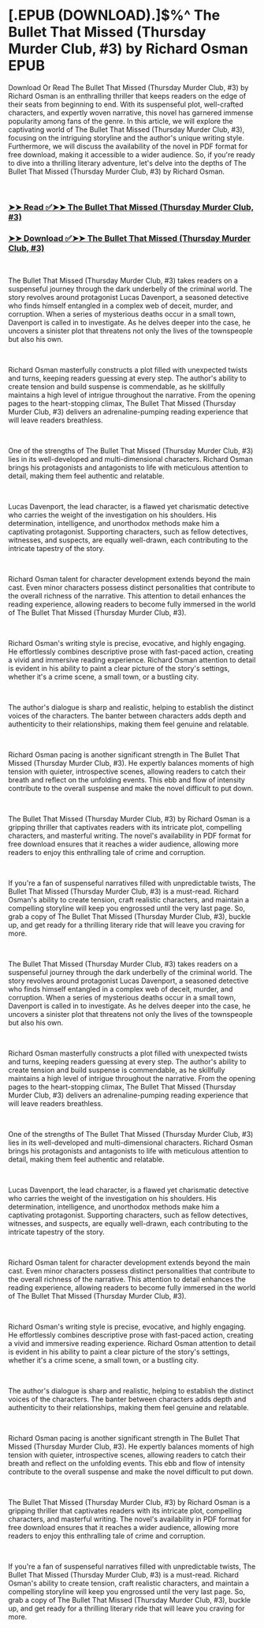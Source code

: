 # [.EPUB (DOWNLOAD).]$%^ The Bullet That Missed (Thursday Murder Club, #3) by Richard Osman EPUB

<p>Download Or Read The Bullet That Missed (Thursday Murder Club, #3) by Richard Osman is an enthralling thriller that keeps readers on the edge of their seats from beginning to end. With its suspenseful plot, well-crafted characters, and expertly woven narrative, this novel has garnered immense popularity among fans of the genre. In this article, we will explore the captivating world of The Bullet That Missed (Thursday Murder Club, #3), focusing on the intriguing storyline and the author's unique writing style. Furthermore, we will discuss the availability of the novel in PDF format for free download, making it accessible to a wider audience. So, if you're ready to dive into a thrilling literary adventure, let's delve into the depths of The Bullet That Missed (Thursday Murder Club, #3) by Richard Osman.</p>
<p>&nbsp;</p>

### [➤➤ Read ✅➤➤ The Bullet That Missed (Thursday Murder Club, #3)](https://pdf2worldwide.blogspot.com/id/58957615)

### [➤➤ Download ✅➤➤ The Bullet That Missed (Thursday Murder Club, #3)](https://pdf2worldwide.blogspot.com/id/58957615)

<p>&nbsp;</p>
<p>The Bullet That Missed (Thursday Murder Club, #3) takes readers on a suspenseful journey through the dark underbelly of the criminal world. The story revolves around protagonist Lucas Davenport, a seasoned detective who finds himself entangled in a complex web of deceit, murder, and corruption. When a series of mysterious deaths occur in a small town, Davenport is called in to investigate. As he delves deeper into the case, he uncovers a sinister plot that threatens not only the lives of the townspeople but also his own.</p>
<p>&nbsp;</p>
<p>Richard Osman masterfully constructs a plot filled with unexpected twists and turns, keeping readers guessing at every step. The author's ability to create tension and build suspense is commendable, as he skillfully maintains a high level of intrigue throughout the narrative. From the opening pages to the heart-stopping climax, The Bullet That Missed (Thursday Murder Club, #3) delivers an adrenaline-pumping reading experience that will leave readers breathless.</p>
<p>&nbsp;</p>
<p>One of the strengths of The Bullet That Missed (Thursday Murder Club, #3) lies in its well-developed and multi-dimensional characters. Richard Osman brings his protagonists and antagonists to life with meticulous attention to detail, making them feel authentic and relatable.</p>
<p>&nbsp;</p>
<p>Lucas Davenport, the lead character, is a flawed yet charismatic detective who carries the weight of the investigation on his shoulders. His determination, intelligence, and unorthodox methods make him a captivating protagonist. Supporting characters, such as fellow detectives, witnesses, and suspects, are equally well-drawn, each contributing to the intricate tapestry of the story.</p>
<p>&nbsp;</p>
<p>Richard Osman talent for character development extends beyond the main cast. Even minor characters possess distinct personalities that contribute to the overall richness of the narrative. This attention to detail enhances the reading experience, allowing readers to become fully immersed in the world of The Bullet That Missed (Thursday Murder Club, #3).</p>
<p>&nbsp;</p>
<p>Richard Osman's writing style is precise, evocative, and highly engaging. He effortlessly combines descriptive prose with fast-paced action, creating a vivid and immersive reading experience. Richard Osman attention to detail is evident in his ability to paint a clear picture of the story's settings, whether it's a crime scene, a small town, or a bustling city.</p>
<p>&nbsp;</p>
<p>The author's dialogue is sharp and realistic, helping to establish the distinct voices of the characters. The banter between characters adds depth and authenticity to their relationships, making them feel genuine and relatable.</p>
<p>&nbsp;</p>
<p>Richard Osman pacing is another significant strength in The Bullet That Missed (Thursday Murder Club, #3). He expertly balances moments of high tension with quieter, introspective scenes, allowing readers to catch their breath and reflect on the unfolding events. This ebb and flow of intensity contribute to the overall suspense and make the novel difficult to put down.</p>
<p>&nbsp;</p>
<p>The Bullet That Missed (Thursday Murder Club, #3) by Richard Osman is a gripping thriller that captivates readers with its intricate plot, compelling characters, and masterful writing. The novel's availability in PDF format for free download ensures that it reaches a wider audience, allowing more readers to enjoy this enthralling tale of crime and corruption.</p>
<p>&nbsp;</p>
<p>If you're a fan of suspenseful narratives filled with unpredictable twists, The Bullet That Missed (Thursday Murder Club, #3) is a must-read. Richard Osman's ability to create tension, craft realistic characters, and maintain a compelling storyline will keep you engrossed until the very last page. So, grab a copy of The Bullet That Missed (Thursday Murder Club, #3), buckle up, and get ready for a thrilling literary ride that will leave you craving for more.</p>
<p>&nbsp;</p>
<p>The Bullet That Missed (Thursday Murder Club, #3) takes readers on a suspenseful journey through the dark underbelly of the criminal world. The story revolves around protagonist Lucas Davenport, a seasoned detective who finds himself entangled in a complex web of deceit, murder, and corruption. When a series of mysterious deaths occur in a small town, Davenport is called in to investigate. As he delves deeper into the case, he uncovers a sinister plot that threatens not only the lives of the townspeople but also his own.</p>
<p>&nbsp;</p>
<p>Richard Osman masterfully constructs a plot filled with unexpected twists and turns, keeping readers guessing at every step. The author's ability to create tension and build suspense is commendable, as he skillfully maintains a high level of intrigue throughout the narrative. From the opening pages to the heart-stopping climax, The Bullet That Missed (Thursday Murder Club, #3) delivers an adrenaline-pumping reading experience that will leave readers breathless.</p>
<p>&nbsp;</p>
<p>One of the strengths of The Bullet That Missed (Thursday Murder Club, #3) lies in its well-developed and multi-dimensional characters. Richard Osman brings his protagonists and antagonists to life with meticulous attention to detail, making them feel authentic and relatable.</p>
<p>&nbsp;</p>
<p>Lucas Davenport, the lead character, is a flawed yet charismatic detective who carries the weight of the investigation on his shoulders. His determination, intelligence, and unorthodox methods make him a captivating protagonist. Supporting characters, such as fellow detectives, witnesses, and suspects, are equally well-drawn, each contributing to the intricate tapestry of the story.</p>
<p>&nbsp;</p>
<p>Richard Osman talent for character development extends beyond the main cast. Even minor characters possess distinct personalities that contribute to the overall richness of the narrative. This attention to detail enhances the reading experience, allowing readers to become fully immersed in the world of The Bullet That Missed (Thursday Murder Club, #3).</p>
<p>&nbsp;</p>
<p>Richard Osman's writing style is precise, evocative, and highly engaging. He effortlessly combines descriptive prose with fast-paced action, creating a vivid and immersive reading experience. Richard Osman attention to detail is evident in his ability to paint a clear picture of the story's settings, whether it's a crime scene, a small town, or a bustling city.</p>
<p>&nbsp;</p>
<p>The author's dialogue is sharp and realistic, helping to establish the distinct voices of the characters. The banter between characters adds depth and authenticity to their relationships, making them feel genuine and relatable.</p>
<p>&nbsp;</p>
<p>Richard Osman pacing is another significant strength in The Bullet That Missed (Thursday Murder Club, #3). He expertly balances moments of high tension with quieter, introspective scenes, allowing readers to catch their breath and reflect on the unfolding events. This ebb and flow of intensity contribute to the overall suspense and make the novel difficult to put down.</p>
<p>&nbsp;</p>
<p>The Bullet That Missed (Thursday Murder Club, #3) by Richard Osman is a gripping thriller that captivates readers with its intricate plot, compelling characters, and masterful writing. The novel's availability in PDF format for free download ensures that it reaches a wider audience, allowing more readers to enjoy this enthralling tale of crime and corruption.</p>
<p>&nbsp;</p>
<p>If you're a fan of suspenseful narratives filled with unpredictable twists, The Bullet That Missed (Thursday Murder Club, #3) is a must-read. Richard Osman's ability to create tension, craft realistic characters, and maintain a compelling storyline will keep you engrossed until the very last page. So, grab a copy of The Bullet That Missed (Thursday Murder Club, #3), buckle up, and get ready for a thrilling literary ride that will leave you craving for more.</p>
<p>&nbsp;</p>

